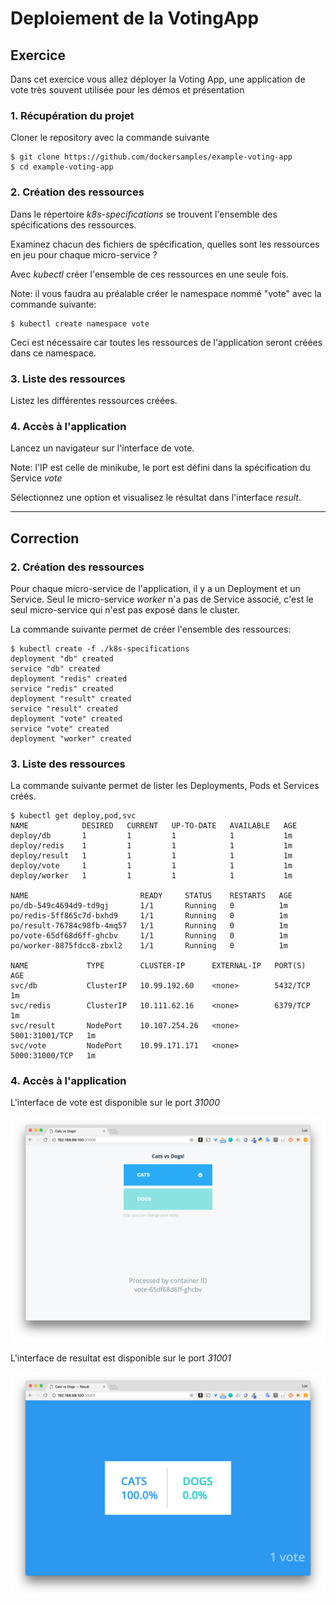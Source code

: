 # Deploiement de la VotingApp

## Exercice

Dans cet exercice vous allez déployer la Voting App, une application de vote très souvent utilisée pour les démos et présentation

### 1. Récupération du projet

Cloner le repository avec la commande suivante

```
$ git clone https://github.com/dockersamples/example-voting-app
$ cd example-voting-app
```

### 2. Création des ressources

Dans le répertoire *k8s-specifications* se trouvent l'ensemble des spécifications des ressources.

Examinez chacun des fichiers de spécification, quelles sont les ressources en jeu pour chaque micro-service ?

Avec *kubectl* créer l'ensemble de ces ressources en une seule fois.

Note: il vous faudra au préalable créer le namespace nommé "vote" avec la commande suivante:

```
$ kubectl create namespace vote
```

Ceci est nécessaire car toutes les ressources de l'application seront créées dans ce namespace.

### 3. Liste des ressources

Listez les différentes ressources créées.

### 4. Accès à l'application

Lancez un navigateur sur l'interface de vote.

Note: l'IP est celle de minikube, le port est défini dans la spécification du Service *vote*

Sélectionnez une option et visualisez le résultat dans l'interface *result*.

---

## Correction

### 2. Création des ressources

Pour chaque micro-service de l'application, il y a un Deployment et un Service. Seul le micro-service *worker* n'a pas de Service associé, c'est le seul micro-service qui n'est pas exposé dans le cluster.

La commande suivante permet de créer l'ensemble des ressources:

```
$ kubectl create -f ./k8s-specifications
deployment "db" created
service "db" created
deployment "redis" created
service "redis" created
deployment "result" created
service "result" created
deployment "vote" created
service "vote" created
deployment "worker" created
```

### 3. Liste des ressources

La commande suivante permet de lister les Deployments, Pods et Services créés.

```
$ kubectl get deploy,pod,svc
NAME            DESIRED   CURRENT   UP-TO-DATE   AVAILABLE   AGE
deploy/db       1         1         1            1           1m
deploy/redis    1         1         1            1           1m
deploy/result   1         1         1            1           1m
deploy/vote     1         1         1            1           1m
deploy/worker   1         1         1            1           1m

NAME                         READY     STATUS    RESTARTS   AGE
po/db-549c4694d9-td9gj       1/1       Running   0          1m
po/redis-5ff865c7d-bxhd9     1/1       Running   0          1m
po/result-76784c98fb-4mq57   1/1       Running   0          1m
po/vote-65df68d6ff-ghcbv     1/1       Running   0          1m
po/worker-8875fdcc8-zbxl2    1/1       Running   0          1m

NAME             TYPE        CLUSTER-IP      EXTERNAL-IP   PORT(S)          AGE
svc/db           ClusterIP   10.99.192.60    <none>        5432/TCP         1m
svc/redis        ClusterIP   10.111.62.16    <none>        6379/TCP         1m
svc/result       NodePort    10.107.254.26   <none>        5001:31001/TCP   1m
svc/vote         NodePort    10.99.171.171   <none>        5000:31000/TCP   1m
```

### 4. Accès à l'application

L'interface de vote est disponible sur le port *31000*

![vote](./images/vote1.png)

L'interface de resultat est disponible sur le port *31001*

![result](./images/vote2.png)
